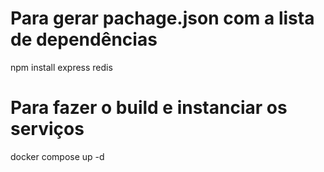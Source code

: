 # Para gerar pachage.json com a lista de dependências
npm install express redis

# Para fazer o build e instanciar os serviços
docker compose up -d
